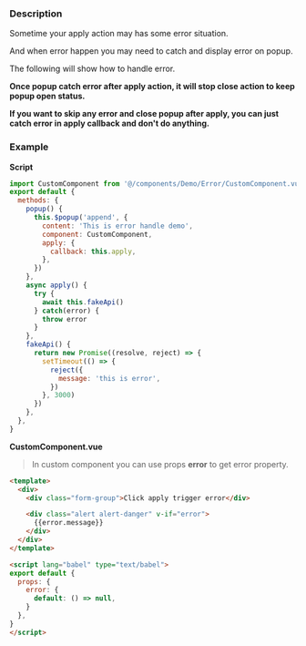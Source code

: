 ### Description

Sometime your apply action may has some error situation.

And when error happen you may need to catch and display error on popup.

The following will show how to handle error.

**Once popup catch error after apply action, it will stop close action to keep popup open status.**

**If you want to skip any error and close popup after apply, you can just catch error in apply callback and don't do anything.** 

### Example

**Script**

```javascript
import CustomComponent from '@/components/Demo/Error/CustomComponent.vue'
export default {
  methods: {
    popup() {
      this.$popup('append', {
        content: 'This is error handle demo',
        component: CustomComponent,
        apply: {
          callback: this.apply,
        },
      })
    },
    async apply() {
      try {
        await this.fakeApi()
      } catch(error) {
        throw error
      }
    },
    fakeApi() {
      return new Promise((resolve, reject) => {
        setTimeout(() => {
          reject({
            message: 'this is error',
          })
        }, 3000)
      })
    },
  },
}
```

**CustomComponent.vue**

> In custom component you can use props **error** to get error property.

```html
<template>
  <div>
    <div class="form-group">Click apply trigger error</div>

    <div class="alert alert-danger" v-if="error">
      {{error.message}}
    </div>
  </div>
</template>

<script lang="babel" type="text/babel">
export default {
  props: {
    error: {
      default: () => null,
    }
  },
}
</script>
```